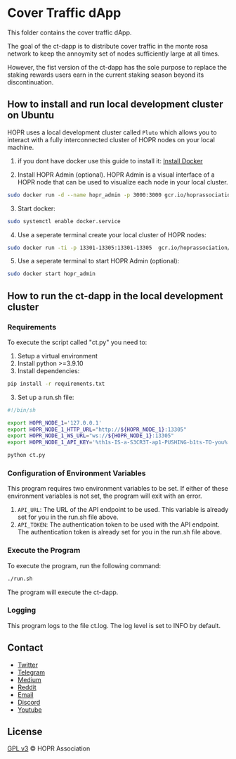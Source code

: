 # Cover Traffic dApp

This folder contains the cover traffic dApp.

The goal of the ct-dapp is to distribute cover traffic in the monte rosa network to keep the annoymity set of nodes sufficiently large at all times.

However, the fist version of the ct-dapp has the sole purpose to replace the staking rewards users earn in the current staking season beyond its discontinuation.

## How to install and run local development cluster on Ubuntu

HOPR uses a local development cluster called `Pluto` which allows you to interact with a fully interconnected cluster of HOPR nodes on your local machine.

1. if you dont have docker use this guide to install it: [Install Docker](https://docs.docker.com/engine/install/ubuntu/#install-using-the-repository)

2. Install HOPR Admin (optional). HOPR Admin is a visual interface of a HOPR node that can be used to visualize each node in your local cluster.
```bash
sudo docker run -d --name hopr_admin -p 3000:3000 gcr.io/hoprassociation/hopr-admin
```

3. Start docker:
```bash
sudo systemctl enable docker.service
```

4. Use a seperate terminal create your local cluster of HOPR nodes:
```bash
sudo docker run -ti -p 13301-13305:13301-13305  gcr.io/hoprassociation/hopr-pluto:1.93.7
```

5. Use a seperate terminal to start HOPR Admin (optional):
```bash
sudo docker start hopr_admin
```

## How to run the ct-dapp in the local development cluster

### Requirements

To execute the script called "ct.py" you need to:

1. Setup a virtual environment
2. Install python >=3.9.10
2. Install dependencies:
```bash
pip install -r requirements.txt
```
3. Set up a run.sh file:
```bash
#!/bin/sh

export HOPR_NODE_1='127.0.0.1'
export HOPR_NODE_1_HTTP_URL="http://${HOPR_NODE_1}:13305"
export HOPR_NODE_1_WS_URL="ws://${HOPR_NODE_1}:13305"
export HOPR_NODE_1_API_KEY='%th1s-IS-a-S3CR3T-ap1-PUSHING-b1ts-TO-you%'

python ct.py

```

### Configuration of Environment Variables
This program requires two environment variables to be set. If either of these environment variables is not set, the program will exit with an error.

1. `API_URL`: The URL of the API endpoint to be used. This variable is already set for you in the run.sh file above.
2. `API_TOKEN`: The authentication token to be used with the API endpoint. The authentication token is already set for you in the run.sh file above.


### Execute the Program

To execute the program, run the following command:

```bash
./run.sh
```

The program will execute the ct-dapp.

### Logging
This program logs to the file ct.log. The log level is set to INFO by default.

## Contact

- [Twitter](https://twitter.com/hoprnet)
- [Telegram](https://t.me/hoprnet)
- [Medium](https://medium.com/hoprnet)
- [Reddit](https://www.reddit.com/r/HOPR/)
- [Email](mailto:contact@hoprnet.org)
- [Discord](https://discord.gg/5FWSfq7)
- [Youtube](https://www.youtube.com/channel/UC2DzUtC90LXdW7TfT3igasA)

## License

[GPL v3](LICENSE) © HOPR Association

